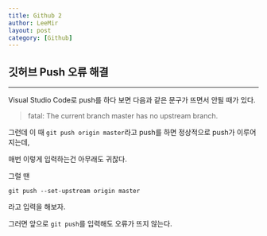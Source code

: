 ```yaml
---
title: Github 2
author: LeeMir
layout: post
category: [Github]
---
```


## 깃허브 Push 오류 해결

- - -

Visual Studio Code로 push를 하다 보면 다음과 같은 문구가 뜨면서 안될 때가 있다. 

> fatal: The current branch master has no upstream branch.



그런데 이 때 `git push origin master`라고 push를 하면 정상적으로 push가 이루어지는데,

매번 이렇게 입력하는건 아무래도 귀찮다.

그럴 땐

`git push --set-upstream origin master`

라고 입력을 해보자.

그러면 앞으로 `git push`를 입력해도 오류가 뜨지 않는다.